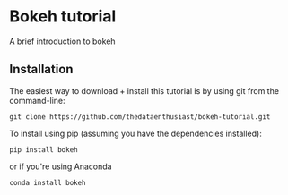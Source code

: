 # Bokeh tutorial
A brief introduction to bokeh

## Installation
The easiest way to download + install this tutorial is by using git from the command-line:

    git clone https://github.com/thedataenthusiast/bokeh-tutorial.git

To install using pip (assuming you have the dependencies installed):

    pip install bokeh
    
or if you're using Anaconda

    conda install bokeh 
